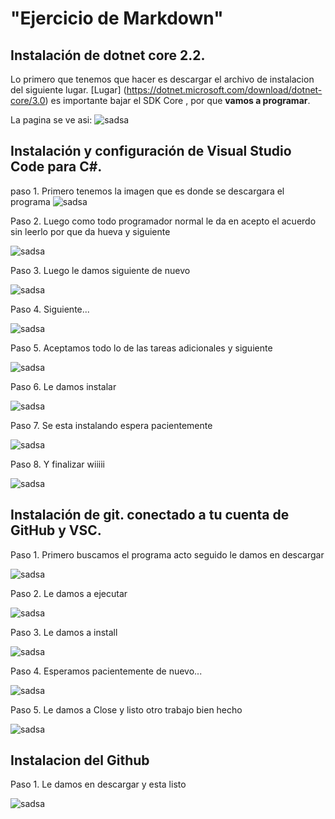 
# "Ejercicio de Markdown"

## Instalación de dotnet core 2.2.
Lo primero que tenemos que hacer es
descargar el archivo de instalacion del siguiente lugar.
[Lugar] (https://dotnet.microsoft.com/download/dotnet-core/3.0)
es importante bajar el SDK Core , por que **vamos a programar**.

La pagina se ve asi:
![sadsa](./img/1.PNG)

## Instalación y configuración de Visual Studio Code para C#.
paso 1. Primero tenemos la imagen que es donde se descargara el programa 
![sadsa](./img/1.11.png)

Paso 2. Luego como todo programador normal le da en acepto el acuerdo sin leerlo por que da hueva y siguiente

![sadsa](./img/2.png)

Paso 3. Luego le damos siguiente de nuevo

![sadsa](./img/3.png)

Paso 4. Siguiente...

![sadsa](./img/4.png)

Paso 5. Aceptamos todo lo de las tareas adicionales y siguiente

![sadsa](./img/5.png)

Paso 6. Le damos instalar

![sadsa](./img/6.png)

Paso 7. Se esta instalando espera pacientemente 

![sadsa](./img/7.png)

Paso 8. Y finalizar wiiiii

![sadsa](./img/8.png)

## Instalación de git. conectado a tu cuenta de GitHub y VSC.

Paso 1. Primero buscamos el programa acto seguido le damos en descargar 

![sadsa](./img/9.png)

Paso 2. Le damos a ejecutar

![sadsa](./img/10.png)

Paso 3. Le damos a install

![sadsa](./img/11.png)

Paso 4. Esperamos pacientemente de nuevo...

![sadsa](./img/12.png)

Paso 5. Le damos a Close y listo otro trabajo bien hecho

![sadsa](./img/13.png)


## Instalacion del Github

Paso 1. Le damos en descargar y esta listo

![sadsa](./img/14.png)